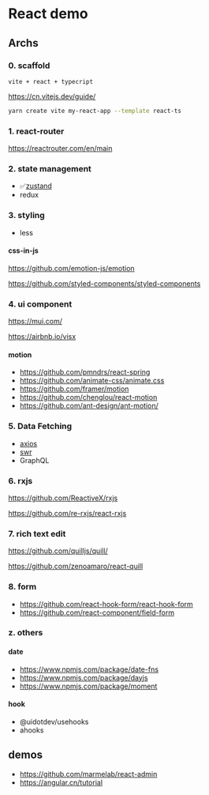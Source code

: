 # React demo

## Archs

### 0. scaffold

`vite + react + typecript`

<https://cn.vitejs.dev/guide/>

```bash
yarn create vite my-react-app --template react-ts
```

### 1. react-router

<https://reactrouter.com/en/main>

### 2. state management

- ✅[zustand](https://github.com/pmndrs/zustand)
- redux

### 3. styling

- less

#### css-in-js

https://github.com/emotion-js/emotion

https://github.com/styled-components/styled-components

### 4. ui component

https://mui.com/

https://airbnb.io/visx

#### motion

- https://github.com/pmndrs/react-spring
- https://github.com/animate-css/animate.css
- https://github.com/framer/motion
- https://github.com/chenglou/react-motion
- https://github.com/ant-design/ant-motion/

### 5. Data Fetching

- [axios](https://github.com/axios/axios)
- [swr](https://github.com/vercel/swr)
- GraphQL

### 6. rxjs

https://github.com/ReactiveX/rxjs

https://github.com/re-rxjs/react-rxjs

### 7. rich text edit

https://github.com/quilljs/quill/

https://github.com/zenoamaro/react-quill

### 8. form

- https://github.com/react-hook-form/react-hook-form
- https://github.com/react-component/field-form

### z. others

#### date

- https://www.npmjs.com/package/date-fns
- https://www.npmjs.com/package/dayjs
- https://www.npmjs.com/package/moment

#### hook

- @uidotdev/usehooks
- ahooks

## demos

- https://github.com/marmelab/react-admin
- https://angular.cn/tutorial
